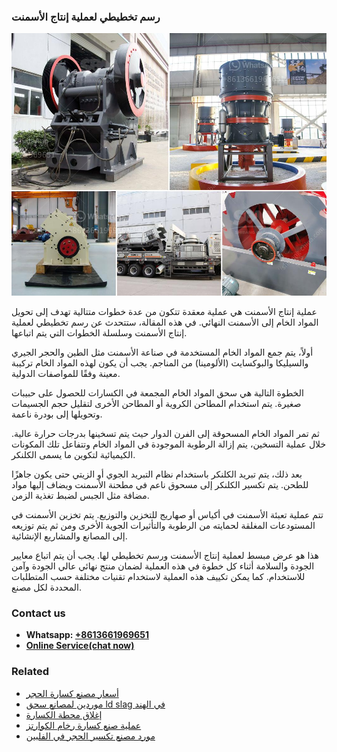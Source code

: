 <h3>رسم تخطيطي لعملية إنتاج الأسمنت</h3><img src='1701850918.jpg' alt=''><p>عملية إنتاج الأسمنت هي عملية معقدة تتكون من عدة خطوات متتالية تهدف إلى تحويل المواد الخام إلى الأسمنت النهائي. في هذه المقالة، ستتحدث عن رسم تخطيطي لعملية إنتاج الأسمنت وسلسلة الخطوات التي يتم اتباعها.</p><p>أولاً، يتم جمع المواد الخام المستخدمة في صناعة الأسمنت مثل الطين والحجر الجيري والسيليكا والبوكسايت (الألومينا) من المناجم. يجب أن يكون لهذه المواد الخام تركيبة معينة وفقًا للمواصفات الدولية.</p><p>الخطوة التالية هي سحق المواد الخام المجمعة في الكسارات للحصول على حبيبات صغيرة. يتم استخدام المطاحن الكروية أو المطاحن الأخرى لتقليل حجم الجسيمات وتحويلها إلى بودرة ناعمة.</p><p>ثم تمر المواد الخام المسحوقة إلى الفرن الدوار حيث يتم تسخينها بدرجات حرارة عالية. خلال عملية التسخين، يتم إزالة الرطوبة الموجودة في المواد الخام وتتفاعل تلك المكونات الكيميائية لتكوين ما يسمى الكلنكر.</p><p>بعد ذلك، يتم تبريد الكلنكر باستخدام نظام التبريد الجوي أو الزيتي حتى يكون جاهزًا للطحن. يتم تكسير الكلنكر إلى مسحوق ناعم في مطحنة الأسمنت ويضاف إليها مواد مضافة مثل الجبس لضبط تغذية الزمن.</p><p>تتم عملية تعبئة الأسمنت في أكياس أو صهاريج للتخزين والتوزيع. يتم تخزين الأسمنت في المستودعات المغلقة لحمايته من الرطوبة والتأثيرات الجوية الأخرى ومن ثم يتم توزيعه إلى المصانع والمشاريع الإنشائية.</p><p>هذا هو عرض مبسط لعملية إنتاج الأسمنت ورسم تخطيطي لها. يجب أن يتم اتباع معايير الجودة والسلامة أثناء كل خطوة في هذه العملية لضمان منتج نهائي عالي الجودة وآمن للاستخدام. كما يمكن تكييف هذه العملية لاستخدام تقنيات مختلفة حسب المتطلبات المحددة لكل مصنع.</p><h3>Contact us</h3><ul><li><strong>Whatsapp:&nbsp;<a href="https://wa.me/8613661969651">+8613661969651</a></strong></li><li><a href="https://swt.shibang-china.com/?git&amp;zhl&amp;رسم تخطيطي لعملية إنتاج الأسمنت"><strong>Online Service(chat now)</strong></a></li></ul><h3>Related</h3><ul><li><a href='أسعار مصنع كسارة الحجر.md'>أسعار مصنع كسارة الحجر</a></li><li><a href='موردين لمصانع سحق ld slag في الهند.md'>موردين لمصانع سحق ld slag في الهند</a></li><li><a href='إغلاق محطة الكسارة.md'>إغلاق محطة الكسارة</a></li><li><a href='عملية صنع كسارة رخام الكوارتز.md'>عملية صنع كسارة رخام الكوارتز</a></li><li><a href='مورد مصنع تكسير الحجر في الفلبين.md'>مورد مصنع تكسير الحجر في الفلبين</a></li></ul>